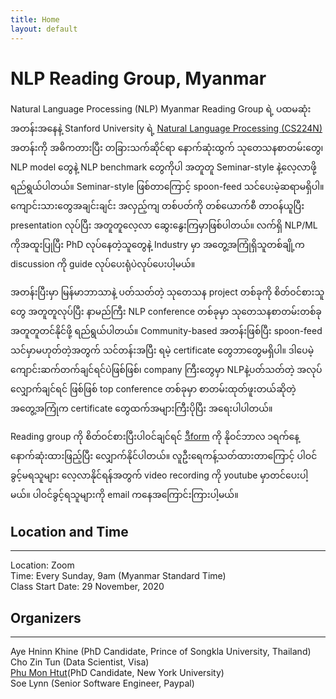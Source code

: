 ```yaml
---
title: Home
layout: default
---
```


# NLP Reading Group, Myanmar

 Natural Language Processing (NLP) Myanmar Reading Group ရဲ့ ပထမဆုံးအတန်းအနေနဲ့ Stanford University ရဲ့ [Natural Language Processing (CS224N)](http://cs224n.stanford.edu/) အတန်းကို အဓိကတားပြီး တခြားသက်ဆိုင်ရာ နောက်ဆုံးထွက် သုတေသနစာတမ်းတွေ၊ NLP model တွေနဲ့ NLP benchmark တွေကိုပါ အတူတူ Seminar-style နဲ့လေ့လာဖို့ရည်ရွယ်ပါတယ်။  Seminar-style ဖြစ်တာကြောင့် spoon-feed သင်ပေးမဲ့ဆရာမရှိပါ။ ကျောင်းသားတွေအချင်းချင်း အလှည့်ကျ တစ်ပတ်ကို တစ်ယောက်စီ တာဝန်ယူပြီး presentation လုပ်ပြီး အတူတူလေ့လာ ဆွေးနွေးကြမှာဖြစ်ပါတယ်။ လက်ရှိ NLP/ML ကိုအထူးပြုပြီး PhD လုပ်နေတဲ့သူတွေနဲ့ Industry မှာ အတွေ့အကြုံရှိသူတစ်ချို့က discussion ကို guide လုပ်ပေးရုံပဲလုပ်ပေးပါ့မယ်။   
   
အတန်းပြီးမှာ မြန်မာဘာသာနဲ့ ပတ်သတ်တဲ့ သုတေသန project တစ်ခုကို စိတ်ဝင်စားသူတွေ အတူတူလုပ်ပြီး နာမည်ကြီး NLP conference တစ်ခုမှာ သုတေသနစာတမ်းတစ်ခု အတူတူတင်နိုင်ဖို့ ရည်ရွယ်ပါတယ်။ Community-based အတန်းဖြစ်ပြီး spoon-feed သင်မှာမဟုတ်တဲ့အတွက် သင်တန်းအပြီး ရမဲ့ certificate တွေဘာတွေမရှိပါ။ ဒါပေမဲ့ ကျောင်းဆက်တက်ချင်ရင်ပဲဖြစ်ဖြစ်၊ company ကြီးတွေမှာ NLPနဲ့ပတ်သတ်တဲ့ အလုပ်လျှောက်ချင်ရင် ဖြစ်ဖြစ် top conference တစ်ခုမှာ စာတမ်းထုတ်ဖူးတယ်ဆိုတဲ့ အတွေ့အကြုံက certificate တွေထက်အများကြီးပိုပြီး အရေးပါပါတယ်။  
  
 Reading group ကို စိတ်ဝင်စားပြီးပါဝင်ချင်ရင် [ဒီform](https://docs.google.com/forms/d/e/1FAIpQLSdq2hH8vfrwF3LU6UTGUZC3-YYgbt3F7mCREkgVzeJhUK3WUA/viewform?usp=sf_link) ကို နိုဝင်ဘာလ ၁ရက်နေ့ နောက်ဆုံးထားဖြည့်ပြီး လျှောက်နိုင်ပါတယ်။ လူဦးရေကန့်သတ်ထားတာကြောင့် ပါဝင်ခွင့်မရသူများ လေ့လာနိုင်ရန်အတွက် video recording ကို youtube မှာတင်ပေးပါ့မယ်။ ပါဝင်ခွင့်ရသူများကို email ကနေအကြောင်းကြားပါ့မယ်။ 
 
 
## Location and Time
---
Location: Zoom  
Time: Every Sunday, 9am (Myanmar Standard Time)  
Class Start Date: 29 November, 2020  



## Organizers
---
Aye Hninn Khine (PhD Candidate, Prince of Songkla University, Thailand)    
Cho Zin Tun (Data Scientist, Visa)  
[Phu Mon Htut](https://phumonhtut.me/)(PhD Candidate, New York University)  
Soe Lynn (Senior Software Engineer, Paypal)  


